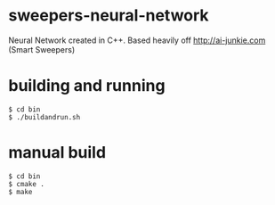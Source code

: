 # sweepers-neural-network
Neural Network created in C++. Based heavily off <http://ai-junkie.com> (Smart Sweepers)  

# building and running
```
$ cd bin  
$ ./buildandrun.sh
```
# manual build
```
$ cd bin  
$ cmake .  
$ make  
```
